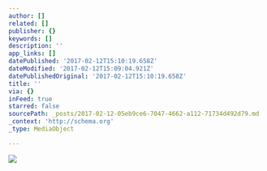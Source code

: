 ```yaml
---
author: []
related: []
publisher: {}
keywords: []
description: ''
app_links: []
datePublished: '2017-02-12T15:10:19.658Z'
dateModified: '2017-02-12T15:09:04.921Z'
datePublishedOriginal: '2017-02-12T15:10:19.658Z'
title: ''
via: {}
inFeed: true
starred: false
sourcePath: _posts/2017-02-12-05eb9ce6-7047-4662-a112-71734d492d79.md
_context: 'http://schema.org'
_type: MediaObject

---
```

<article style=""><img src="https://the-grid-user-content.s3-us-west-2.amazonaws.com/b6b0b7ea-1050-4f48-9673-01ea8383b2fe.jpg" /></article>